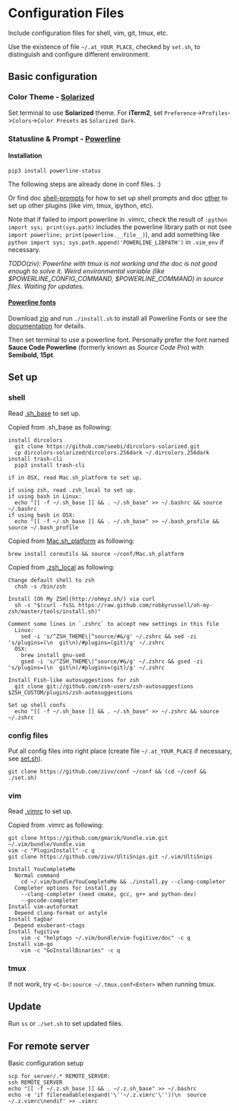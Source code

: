 # Configuration Files

Include configuration files for shell, vim, git, tmux, etc.

Use the existence of file `~/.at_YOUR_PLACE`, checked by `set.sh`, to distinguish and configure different environment.

## Basic configuration

### Color Theme - [Solarized](http://ethanschoonover.com/solarized)

Set terminal to use **Solarized** theme. For **iTerm2**, set `Preference`->`Profiles`->`Colors`->`Color Presets` as `Solarized Dark`.

### Statusline & Prompt - [Powerline](https://github.com/powerline/powerline)

#### Installation

    pip3 install powerline-status

The following steps are already done in conf files. :)

Or find doc [shell-prompts](https://powerline.readthedocs.org/en/master/usage/shell-prompts.html) for how to set up shell prompts and doc [other](https://powerline.readthedocs.org/en/master/usage/other.html) to set up other plugins (like vim, tmux, ipython, etc).

Note that if failed to import powerline in .vimrc, check the result of `:python import sys; print(sys.path)` includes the powerline library path or not (see `import powerline; print(powerline.__file__)`), and add something like `python import sys; sys.path.append('POWERLINE_LIBPATH')` in `.vim_env` if necessary.

*TODO(ziv): Powerline with tmux is not working and the doc is not good enough to solve it. Weird environmental variable (like $POWERLINE\_CONFIG\_COMMAND, $POWERLINE\_COMMAND) in source files. Waiting for updates.*

#### [Powerline fonts](https://github.com/powerline/fonts)

Download [zip](https://github.com/powerline/fonts/archive/master.zip) and run `./install.sh` to install all Powerline Fonts or see the [documentation](https://powerline.readthedocs.org/en/latest/installation/linux.html#font-installation) for details.

Then set terminal to use a powerline font. Personally prefer the font named **Sauce Code Powerline** (formerly known as *Source Code Pro*) with **Semibold, 15pt**.

## Set up

### shell

Read [.sh\_base](.sh\_base) to set up.

Copied from .sh\_base as following:

    install dircolors
      git clone https://github.com/seebi/dircolors-solarized.git
      cp dircolors-solarized/dircolors.256dark ~/.dircolors.256dark
    install trash-cli
      pip3 install trash-cli

    if in OSX, read Mac.sh_platform to set up.

    if using zsh, read .zsh_local to set up.
    if using bash in Linux:
      echo "[[ -f ~/.sh_base ]] && . ~/.sh_base" >> ~/.bashrc && source ~/.bashrc
    if using bash in OSX:
      echo "[[ -f ~/.sh_base ]] && . ~/.sh_base" >> ~/.bash_profile && source ~/.bash_profile

Copied from [Mac.sh\_platform](Mac.sh\_platform) as following:

    brew install coreutils && source ~/conf/Mac.sh_platform

Copied from [.zsh\_local](.zsh\_local) as following:

    Change default shell to zsh
      chsh -s /bin/zsh

    Install [Oh My ZSH](http://ohmyz.sh/) via curl
      sh -c "$(curl -fsSL https://raw.github.com/robbyrussell/oh-my-zsh/master/tools/install.sh)"

    Comment some lines in `.zshrc` to accept new settings in this file
      Linux:
        sed -i 's/^ZSH_THEME\|^source/#&/g' ~/.zshrc && sed -zi 's/plugins=(\n  git\n)/#plugins=(git)/g' ~/.zshrc
      OSX:
        brew install gnu-sed
        gsed -i 's/^ZSH_THEME\|^source/#&/g' ~/.zshrc && gsed -zi 's/plugins=(\n  git\n)/#plugins=(git)/g' ~/.zshrc

    Install Fish-like autosuggestions for zsh
      git clone git://github.com/zsh-users/zsh-autosuggestions $ZSH_CUSTOM/plugins/zsh-autosuggestions

    Set up shell confs
      echo "[[ -f ~/.sh_base ]] && . ~/.sh_base" >> ~/.zshrc && source ~/.zshrc

### config files

Put all config files into right place (create file `~/.at_YOUR_PLACE` if necessary, see [set.sh](set.sh)).

    git clone https://github.com/zivv/conf ~/conf && (cd ~/conf && ./set.sh)

### vim

Read [.vimrc](.vimrc) to set up.

Copied from .vimrc as following:

    git clone https://github.com/gmarik/Vundle.vim.git ~/.vim/bundle/Vundle.vim
    vim -c "PluginInstall" -c q
    git clone https://github.com/zivv/UltiSnips.git ~/.vim/UltiSnips

    Install YouCompleteMe
      Normal command
        cd ~/.vim/bundle/YouCompleteMe && ./install.py --clang-completer
      Completer options for install.py
        --clang-completer (need cmake, gcc, g++ and python-dev)
        --gocode-completer
    Install vim-autoformat
      Depend clang-format or astyle
    Install tagbar
      Depend exuberant-ctags
    Install fugitive
        vim -c "helptags ~/.vim/bundle/vim-fugitive/doc" -c q
    Install vim-go
        vim -c "GoInstallBinaries" -c q


### tmux

If not work, try `<C-b>:source ~/.tmux.conf<Enter>` when running tmux.

## Update

Run `ss` or `./set.sh` to set updated files.

## For remote server

Basic configuration setup

    scp for_server/.* REMOTE_SERVER:
    ssh REMOTE_SERVER
    echo "[[ -f ~/.z.sh_base ]] && . ~/.z.sh_base" >> ~/.bashrc
    echo -e 'if filereadable(expand('\''~/.z.vimrc'\''))\n  source ~/.z.vimrc\nendif' >> .vimrc
